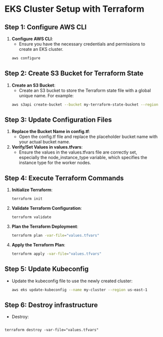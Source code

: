 # EKS Cluster Setup with Terraform

## Step 1: Configure AWS CLI

1. **Configure AWS CLI**:
   - Ensure you have the necessary credentials and permissions to create an EKS cluster.
   ```sh
   aws configure

## Step 2: Create S3 Bucket for Terraform State

1. **Create an S3 Bucket**:
    - Create an S3 bucket to store the Terraform state file with a global unique name. For example:
    ```sh
    aws s3api create-bucket --bucket my-terraform-state-bucket --region us-east-1

## Step 3: Update Configuration Files

1. **Replace the Bucket Name in config.tf**:
    - Open the config.tf file and replace the placeholder bucket name with your actual bucket name.
2.  **Verify/Set Values in values.tfvars**:
    - Ensure the values in the values.tfvars file are correctly set, especially the node_instance_type variable, which specifies the instance type for the worker nodes.

## Step 4: Execute Terraform Commands
1. **Initialize Terraform**:
    ```sh
    terraform init
2. **Validate Terraform Configuration**:
    ```sh
    terraform validate
3. **Plan the Terraform Deployment**:
    ```sh
    terraform plan -var-file="values.tfvars"
4. **Apply the Terraform Plan**:
    ```sh
    terraform apply -var-file="values.tfvars"

## Step 5: Update Kubeconfig
   - Update the kubeconfig file to use the newly created cluster:
     ```sh
     aws eks update-kubeconfig --name my-cluster --region us-east-1
     ```

## Step 6: Destroy infrastructure
   - Destroy:
     ```sh
    terraform destroy -var-file="values.tfvars"